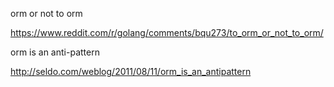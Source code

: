 orm or not to orm

https://www.reddit.com/r/golang/comments/bqu273/to_orm_or_not_to_orm/


orm is an anti-pattern

http://seldo.com/weblog/2011/08/11/orm_is_an_antipattern
